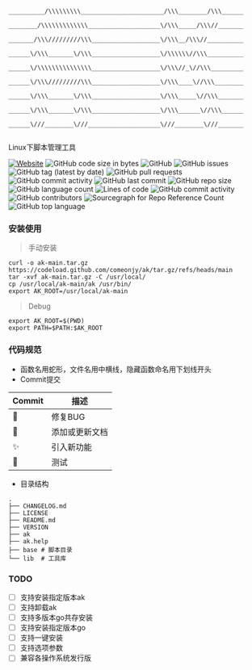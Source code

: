 ```

       __________/\\\\\\\\\_______________________/\\\________/\\\______        
        ________/\\\\\\\\\\\\\____________________\/\\\_____/\\\//_______       
         _______/\\\/////////\\\___________________\/\\\__/\\\//__________      
          ______\/\\\_______\/\\\___________________\/\\\\\\//\\\__________     
           ______\/\\\\\\\\\\\\\\\___________________\/\\\//_\//\\\_________    
            ______\/\\\/////////\\\___________________\/\\\____\//\\\________   
             ______\/\\\_______\/\\\___________________\/\\\_____\//\\\_______  
              ______\/\\\_______\/\\\___________________\/\\\______\//\\\______ 
               ______\///________\///____________________\///________\///_______
                                                      
```


Linux下脚本管理工具

[![Website](https://img.shields.io/website?url=https%3A%2F%2Fwww.jiangyang.me)](https://blog.jiangyang.me)
![GitHub code size in bytes](https://img.shields.io/github/languages/code-size/comeonjy/ak)
![GitHub](https://img.shields.io/github/license/comeonjy/ak)
![GitHub issues](https://img.shields.io/github/issues/comeonjy/ak)
![GitHub tag (latest by date)](https://img.shields.io/github/v/tag/comeonjy/ak)
![GitHub pull requests](https://img.shields.io/github/issues-pr/comeonjy/ak)
![GitHub commit activity](https://img.shields.io/github/commit-activity/w/comeonjy/ak)
![GitHub last commit](https://img.shields.io/github/last-commit/comeonjy/ak)
![GitHub repo size](https://img.shields.io/github/repo-size/comeonjy/ak)
![GitHub language count](https://img.shields.io/github/languages/count/comeonjy/ak)
![Lines of code](https://img.shields.io/tokei/lines/github/comeonjy/ak)
![GitHub commit activity](https://img.shields.io/github/commit-activity/y/comeonjy/ak)
![GitHub contributors](https://img.shields.io/github/contributors-anon/comeonjy/ak)
![Sourcegraph for Repo Reference Count](https://img.shields.io/sourcegraph/rrc/github.com/comeonjy/ak)
![GitHub top language](https://img.shields.io/github/languages/top/comeonjy/ak)



### 安装使用

> 手动安装

```shell
curl -o ak-main.tar.gz https://codeload.github.com/comeonjy/ak/tar.gz/refs/heads/main
tar -xvf ak-main.tar.gz -C /usr/local/
cp /usr/local/ak-main/ak /usr/bin/
export AK_ROOT=/usr/local/ak-main
```

> Debug

```shell
export AK_ROOT=$(PWD)
export PATH=$PATH:$AK_ROOT
```

### 代码规范
* 函数名用蛇形，文件名用中横线，隐藏函数命名用下划线开头
* Commit提交

| Commit      | 描述      |
|-------------|---------|
| :bug:       | 修复BUG   |
| :memo:      | 添加或更新文档 |
| :sparkles:  | 引入新功能   |
| :test_tube: | 测试      |

* 目录结构
```
.
├── CHANGELOG.md
├── LICENSE
├── README.md
├── VERSION
├── ak
├── ak.help
├── base # 脚本目录
└── lib  # 工具库
```

### TODO
- [ ] 支持安装指定版本ak
- [ ] 支持卸载ak
- [ ] 支持多版本go共存安装
- [ ] 支持安装指定版本go
- [ ] 支持一键安装
- [ ] 支持选项参数
- [ ] 兼容各操作系统发行版